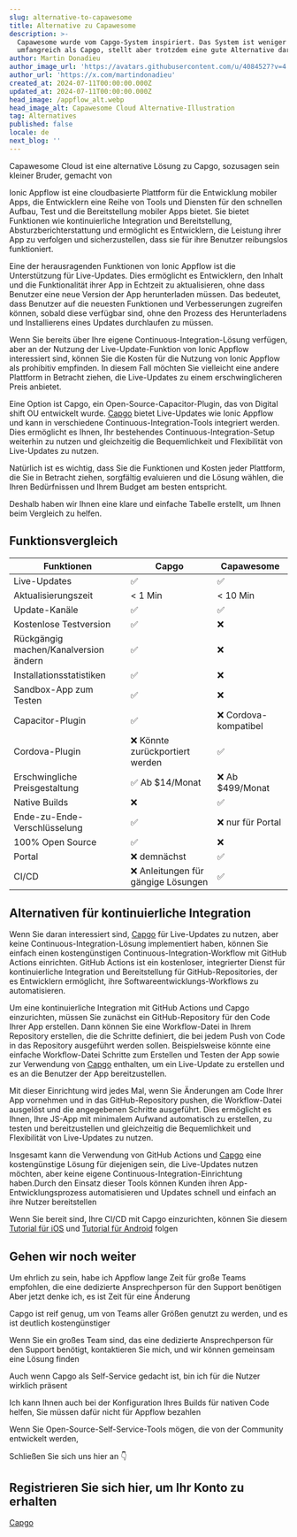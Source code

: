 ```yaml
---
slug: alternative-to-capawesome
title: Alternative zu Capawesome
description: >-
  Capawesome wurde vom Capgo-System inspiriert. Das System ist weniger
  umfangreich als Capgo, stellt aber trotzdem eine gute Alternative dar.
author: Martin Donadieu
author_image_url: 'https://avatars.githubusercontent.com/u/4084527?v=4'
author_url: 'https://x.com/martindonadieu'
created_at: 2024-07-11T00:00:00.000Z
updated_at: 2024-07-11T00:00:00.000Z
head_image: /appflow_alt.webp
head_image_alt: Capawesome Cloud Alternative-Illustration
tag: Alternatives
published: false
locale: de
next_blog: ''
---
```


Capawesome Cloud ist eine alternative Lösung zu Capgo, sozusagen sein kleiner Bruder, gemacht von

Ionic Appflow ist eine cloudbasierte Plattform für die Entwicklung mobiler Apps, die Entwicklern eine Reihe von Tools und Diensten für den schnellen Aufbau, Test und die Bereitstellung mobiler Apps bietet. Sie bietet Funktionen wie kontinuierliche Integration und Bereitstellung, Absturzberichterstattung und ermöglicht es Entwicklern, die Leistung ihrer App zu verfolgen und sicherzustellen, dass sie für ihre Benutzer reibungslos funktioniert.

Eine der herausragenden Funktionen von Ionic Appflow ist die Unterstützung für Live-Updates. Dies ermöglicht es Entwicklern, den Inhalt und die Funktionalität ihrer App in Echtzeit zu aktualisieren, ohne dass Benutzer eine neue Version der App herunterladen müssen. Das bedeutet, dass Benutzer auf die neuesten Funktionen und Verbesserungen zugreifen können, sobald diese verfügbar sind, ohne den Prozess des Herunterladens und Installierens eines Updates durchlaufen zu müssen.

Wenn Sie bereits über Ihre eigene Continuous-Integration-Lösung verfügen, aber an der Nutzung der Live-Update-Funktion von Ionic Appflow interessiert sind, können Sie die Kosten für die Nutzung von Ionic Appflow als prohibitiv empfinden. In diesem Fall möchten Sie vielleicht eine andere Plattform in Betracht ziehen, die Live-Updates zu einem erschwinglicheren Preis anbietet.

Eine Option ist Capgo, ein Open-Source-Capacitor-Plugin, das von Digital shift OU entwickelt wurde. [Capgo](/register/) bietet Live-Updates wie Ionic Appflow und kann in verschiedene Continuous-Integration-Tools integriert werden. Dies ermöglicht es Ihnen, Ihr bestehendes Continuous-Integration-Setup weiterhin zu nutzen und gleichzeitig die Bequemlichkeit und Flexibilität von Live-Updates zu nutzen.

Natürlich ist es wichtig, dass Sie die Funktionen und Kosten jeder Plattform, die Sie in Betracht ziehen, sorgfältig evaluieren und die Lösung wählen, die Ihren Bedürfnissen und Ihrem Budget am besten entspricht.

Deshalb haben wir Ihnen eine klare und einfache Tabelle erstellt, um Ihnen beim Vergleich zu helfen.

## Funktionsvergleich

| Funktionen | Capgo | Capawesome |
| --- | --- | --- |
| Live-Updates | ✅ | ✅ |
| Aktualisierungszeit | < 1 Min | < 10 Min |
| Update-Kanäle | ✅ | ✅ |
| Kostenlose Testversion | ✅ | ❌ |
| Rückgängig machen/Kanalversion ändern | ✅ | ❌ |
| Installationsstatistiken | ✅ | ❌ |
| Sandbox-App zum Testen | ✅ | ❌ |
| Capacitor-Plugin | ✅ | ❌ Cordova-kompatibel |
| Cordova-Plugin | ❌ Könnte zurückportiert werden | ✅ |
| Erschwingliche Preisgestaltung | ✅ Ab $14/Monat | ❌ Ab $499/Monat |
| Native Builds | ❌ | ✅ |
| Ende-zu-Ende-Verschlüsselung | ✅ | ❌ nur für Portal |
| 100% Open Source | ✅ | ❌ |
| Portal | ❌ demnächst | ✅ |
| CI/CD | ❌ Anleitungen für gängige Lösungen | ✅ |

## Alternativen für kontinuierliche Integration

Wenn Sie daran interessiert sind, [Capgo](https://capgo.app/pricing/) für Live-Updates zu nutzen, aber keine Continuous-Integration-Lösung implementiert haben, können Sie einfach einen kostengünstigen Continuous-Integration-Workflow mit GitHub Actions einrichten. GitHub Actions ist ein kostenloser, integrierter Dienst für kontinuierliche Integration und Bereitstellung für GitHub-Repositories, der es Entwicklern ermöglicht, ihre Softwareentwicklungs-Workflows zu automatisieren.

Um eine kontinuierliche Integration mit GitHub Actions und Capgo einzurichten, müssen Sie zunächst ein GitHub-Repository für den Code Ihrer App erstellen. Dann können Sie eine Workflow-Datei in Ihrem Repository erstellen, die die Schritte definiert, die bei jedem Push von Code in das Repository ausgeführt werden sollen. Beispielsweise könnte eine einfache Workflow-Datei Schritte zum Erstellen und Testen der App sowie zur Verwendung von [Capgo](/register/) enthalten, um ein Live-Update zu erstellen und es an die Benutzer der App bereitzustellen.

Mit dieser Einrichtung wird jedes Mal, wenn Sie Änderungen am Code Ihrer App vornehmen und in das GitHub-Repository pushen, die Workflow-Datei ausgelöst und die angegebenen Schritte ausgeführt. Dies ermöglicht es Ihnen, Ihre JS-App mit minimalem Aufwand automatisch zu erstellen, zu testen und bereitzustellen und gleichzeitig die Bequemlichkeit und Flexibilität von Live-Updates zu nutzen.

Insgesamt kann die Verwendung von GitHub Actions und [Capgo](/register/) eine kostengünstige Lösung für diejenigen sein, die Live-Updates nutzen möchten, aber keine eigene Continuous-Integration-Einrichtung haben.Durch den Einsatz dieser Tools können Kunden ihren App-Entwicklungsprozess automatisieren und Updates schnell und einfach an ihre Nutzer bereitstellen

Wenn Sie bereit sind, Ihre CI/CD mit Capgo einzurichten, können Sie diesem [Tutorial für iOS](https://capgo.app/blog/automatic-capacitor-ios-build-github-action/) und [Tutorial für Android](https://capgo.app/blog/automatic-capacitor-android-build-github-action/) folgen

## Gehen wir noch weiter

Um ehrlich zu sein, habe ich Appflow lange Zeit für große Teams empfohlen, die eine dedizierte Ansprechperson für den Support benötigen
Aber jetzt denke ich, es ist Zeit für eine Änderung

Capgo ist reif genug, um von Teams aller Größen genutzt zu werden, und es ist deutlich kostengünstiger

Wenn Sie ein großes Team sind, das eine dedizierte Ansprechperson für den Support benötigt, kontaktieren Sie mich, und wir können gemeinsam eine Lösung finden

Auch wenn Capgo als Self-Service gedacht ist, bin ich für die Nutzer wirklich präsent

Ich kann Ihnen auch bei der Konfiguration Ihres Builds für nativen Code helfen, Sie müssen dafür nicht für Appflow bezahlen

Wenn Sie Open-Source-Self-Service-Tools mögen, die von der Community entwickelt werden,

Schließen Sie sich uns hier an 👇

## Registrieren Sie sich hier, um Ihr Konto zu erhalten

[Capgo](/register/)